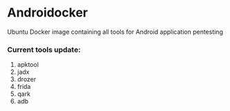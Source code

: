 # Androidocker
Ubuntu Docker image containing all tools for Android application pentesting


### Current tools update:
1. apktool
2. jadx
3. drozer
4. frida
5. qark
6. adb
